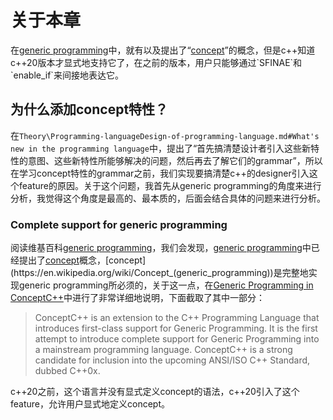 # 关于本章

在[generic programming](https://en.wikipedia.org/wiki/Generic_programming)中，就有以及提出了“[concept](https://en.wikipedia.org/wiki/Concept_(generic_programming))”的概念，但是c++知道c++20版本才显式地支持它了，在之前的版本，用户只能够通过`SFINAE`和`enable_if`来间接地表达它。

## 为什么添加concept特性？

在`Theory\Programming-languageDesign-of-programming-language.md#What's new in the programming language`中，提出了“首先搞清楚设计者引入这些新特性的意图、这些新特性所能够解决的问题，然后再去了解它们的grammar”，所以在学习concept特性的grammar之前，我们实现要搞清楚c++的designer引入这个feature的原因。关于这个问题，我首先从generic programming的角度来进行分析，我觉得这个角度是最高的、最本质的，后面会结合具体的问题来进行分析。

### Complete support for generic programming

阅读维基百科[generic programming](https://en.wikipedia.org/wiki/Generic_programming)，我们会发现，[generic programming](https://en.wikipedia.org/wiki/Generic_programming)中已经提出了[concept](https://en.wikipedia.org/wiki/Concept_(generic_programming))概念，[concept](https://en.wikipedia.org/wiki/Concept_(generic_programming))是完整地实现generic programming所必须的，关于这一点，在[Generic Programming in ConceptC++](http://www.generic-programming.org/languages/conceptcpp.html)中进行了非常详细地说明，下面截取了其中一部分：

> ConceptC++ is an extension to the C++ Programming Language that introduces first-class support for Generic Programming. It is the first attempt to introduce complete support for Generic Programming into a mainstream programming language. ConceptC++ is a strong candidate for inclusion into the upcoming ANSI/ISO C++ Standard, dubbed C++0x. 



c++20之前，这个语言并没有显式定义concept的语法，c++20引入了这个feature，允许用户显式地定义concept。
